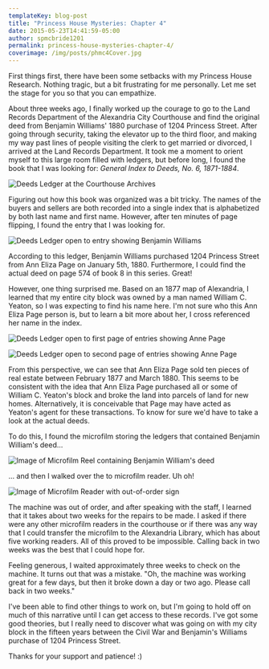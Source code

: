 ```yaml
---
templateKey: blog-post
title: "Princess House Mysteries: Chapter 4"
date: 2015-05-23T14:41:59-05:00   
author: spmcbride1201
permalink: princess-house-mysteries-chapter-4/
coverimage: /img/posts/phmc4Cover.jpg
---
```


First things first, there have been some setbacks with my Princess House Research. Nothing tragic, but a bit frustrating for me personally. Let me set the stage for you so that you can empathize.

About three weeks ago, I finally worked up the courage to go to the Land Records Department of the Alexandria City Courthouse and find the original deed from Benjamin Williams' 1880 purchase of 1204 Princess Street. After going through security, taking the elevator up to the third floor, and making my way past lines of people visiting the clerk to get married or divorced, I arrived at the Land Records Department. It took me a moment to orient myself to this large room filled with ledgers, but before long, I found the book that I was looking for: <em>General Index to Deeds, No. 6, 1871-1884</em>.

![Deeds Ledger at the Courthouse Archives](/img/posts/20150508_194941715_iOS-768x1024.jpg)

Figuring out how this book was organized was a bit tricky. The names of the buyers and sellers are both recorded into a single index that is alphabetized by both last name and first name. However, after ten minutes of page flipping, I found the entry that I was looking for.

![Deeds Ledger open to entry showing Benjamin Williams](/img/posts/20150508_194903704_iOS-1024x768.jpg)

According to this ledger, Benjamin Williams purchased 1204 Princess Street from Ann Eliza Page on January 5th, 1880. Furthermore, I could find the actual deed on page 574 of book 8 in this series. Great!

However, one thing surprised me. Based on an 1877 map of Alexandria, I learned that my entire city block was owned by a man named William C. Yeaton, so I was expecting to find his name here. I'm not sure who this Ann Eliza Page person is, but to learn a bit more about her, I cross referenced her name in the index.

![Deeds Ledger open to first page of entries showing Anne Page](/img/posts/20150508_195835216_iOS-1024x768.jpg)

![Deeds Ledger open to second page of entries showing Anne Page](/img/posts/20150508_195933746_iOS-e1432389585758-1024x269.jpg)

From this perspective, we can see that Ann Eliza Page sold ten pieces of real estate between February 1877 and March 1880. This seems to be consistent with the idea that Ann Eliza Page purchased all or some of William C. Yeaton's block and broke the land into parcels of land for new homes. Alternatively, it is conceivable that Page may have acted as Yeaton's agent for these transactions. To know for sure we'd have to take a look at the actual deeds.

To do this, I found the microfilm storing the ledgers that contained Benjamin William's deed...

![Image of Microfilm Reel containing Benjamin William's deed](/img/posts/20150508_203455989_iOS-e1432390527419-1024x451.jpg)

... and then I walked over the to microfilm reader. Uh oh!

![Image of Microfilm Reader with out-of-order sign](/img/posts/20150508_195042642_iOS-1024x768.jpg)

The machine was out of order, and after speaking with the staff, I learned that it takes about two weeks for the repairs to be made. I asked if there were any other microfilm readers in the courthouse or if there was any way that I could transfer the microfilm to the Alexandria Library, which has about five working readers. All of this proved to be impossible. Calling back in two weeks was the best that I could hope for.

Feeling generous, I waited approximately three weeks to check on the machine. It turns out that was a mistake. "Oh, the machine was working great for a few days, but then it broke down a day or two ago. Please call back in two weeks."

I've been able to find other things to work on, but I'm going to hold off on much of this narrative until I can get access to these records. I've got some good theories, but I really need to discover what was going on with my city block in the fifteen years between the Civil War and Benjamin's Williams purchase of 1204 Princess Street.

Thanks for your support and patience! :)
